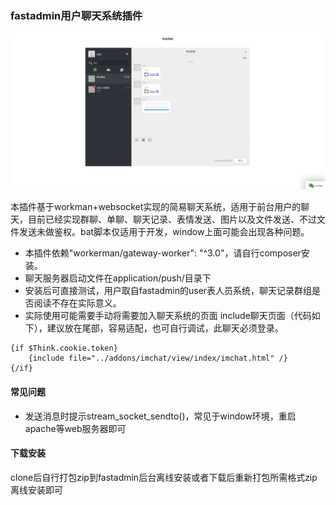### fastadmin用户聊天系统插件

![聊天截图](screenshot/pic1.png)

本插件基于workman+websocket实现的简易聊天系统，适用于前台用户的聊天，目前已经实现群聊、单聊、聊天记录、表情发送、图片以及文件发送、不过文件发送未做鉴权。bat脚本仅适用于开发，window上面可能会出现各种问题。

- 本插件依赖"workerman/gateway-worker": "^3.0"，请自行composer安装。
- 聊天服务器启动文件在application/push/目录下
- 安装后可直接测试，用户取自fastadmin的user表人员系统，聊天记录群组是否阅读不存在实际意义。
- 实际使用可能需要手动将需要加入聊天系统的页面 include聊天页面（代码如下），建议放在尾部，容易适配，也可自行调试，此聊天必须登录。
```
{if $Think.cookie.token}
    {include file="../addons/imchat/view/index/imchat.html" /}
{/if}
```

#### 常见问题
- 发送消息时提示stream_socket_sendto()，常见于window环境，重启apache等web服务器即可

#### 下载安装
clone后自行打包zip到fastadmin后台离线安装或者下载后重新打包所需格式zip离线安装即可